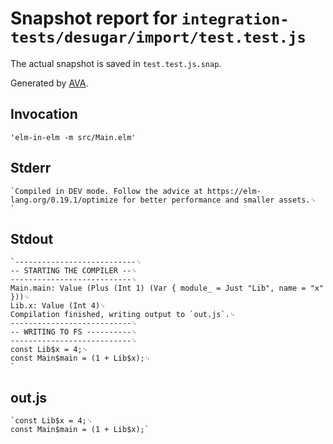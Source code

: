# Snapshot report for `integration-tests/desugar/import/test.test.js`

The actual snapshot is saved in `test.test.js.snap`.

Generated by [AVA](https://avajs.dev).

## Invocation

    'elm-in-elm -m src/Main.elm'

## Stderr

    `Compiled in DEV mode. Follow the advice at https://elm-lang.org/0.19.1/optimize for better performance and smaller assets.␊
    `

## Stdout

    `---------------------------␊
    -- STARTING THE COMPILER --␊
    ---------------------------␊
    Main.main: Value (Plus (Int 1) (Var { module_ = Just "Lib", name = "x" }))␊
    Lib.x: Value (Int 4)␊
    Compilation finished, writing output to `out.js`.␊
    ---------------------------␊
    -- WRITING TO FS ----------␊
    ---------------------------␊
    const Lib$x = 4;␊
    const Main$main = (1 + Lib$x);␊
    `

## out.js

    `const Lib$x = 4;␊
    const Main$main = (1 + Lib$x);`
